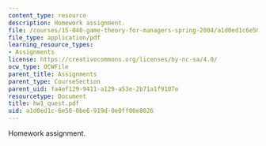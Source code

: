 ```yaml
---
content_type: resource
description: Homework assignment.
file: /courses/15-040-game-theory-for-managers-spring-2004/a1d0ed1c6e500be6919d0e0ff00e8026_hw1_quest.pdf
file_type: application/pdf
learning_resource_types:
- Assignments
license: https://creativecommons.org/licenses/by-nc-sa/4.0/
ocw_type: OCWFile
parent_title: Assignments
parent_type: CourseSection
parent_uid: fa4ef129-9411-a129-a53e-2b71a1f9107e
resourcetype: Document
title: hw1_quest.pdf
uid: a1d0ed1c-6e50-0be6-919d-0e0ff00e8026
---
```

Homework assignment.
